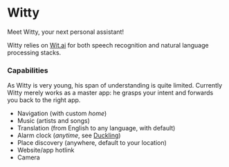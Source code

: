 Witty
=====

Meet Witty, your next personal assistant!

Witty relies on [Wit.ai](http://wit.ai) for both speech recognition and natural language processing stacks.

### Capabilities

As Witty is very young, his span of understanding is quite limited.
Currently Witty merely works as a master app: he grasps your intent and forwards you back to the right app.

- Navigation (with custom *home*)
- Music (artists and songs)
- Translation (from English to any language, with default)
- Alarm clock (*anytime*, see [Duckling](http://www.duckling-lib.org))
- Place discovery (anywhere, default to your location)
- Website/app hotlink
- Camera
